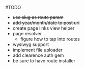 #TODO
- ~~use slug as route param~~
- ~~add year/month/date to post uri~~
- create page links view helper
- page resolver
  - figure how to tap into routes
- wysiwyg support
- implement file uploader
- add clearence auth gem
- be sure to have route installer
